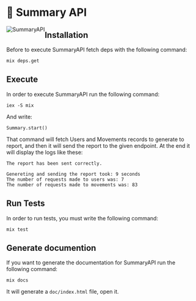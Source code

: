 # :fax: Summary API

<img src="https://media1.giphy.com/media/iykGchLB7V6DK/giphy.gif"
     alt="SummaryAPI"
     style="float: left;" />

## Installation

Before to execute SummaryAPI fetch deps with the following command:

`mix deps.get`

## Execute

In order to execute SummaryAPI run the following command:

`iex -S mix`

And write:

`Summary.start()`

That command will fetch Users and Movements records to generate to report, and then it will send the report to the given endpoint. At the end it will display the logs like these:

```
The report has been sent correctly.

Genereting and sending the report took: 9 seconds
The number of requests made to users was: 7
The number of requests made to movements was: 83
```

## Run Tests

In order to run tests, you must write the following command:

`mix test`

## Generate documention

If you want to generate the documentation for SummaryAPI run the following command:

`mix docs`

It will generate a `doc/index.html` file, open it. 
